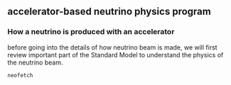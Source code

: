 ## accelerator-based neutrino physics program

### How a neutrino is produced with an accelerator
before going into the details of how neutrino beam is made, we will first review important part of the Standard Model to understand the physics of the neutrino beam.
```bash
neofetch
```
